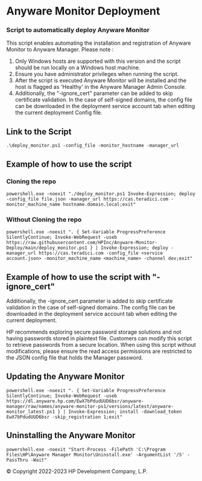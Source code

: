 # Anyware Monitor Deployment

### Script to automatically deploy Anyware Monitor

This script enables automating the installation and registration of Anyware Monitor to Anyware Manager. Please note :

1. Only Windows hosts are supported with this version and the script should be run locally on a Windows host machine.
2. Ensure you have administrator privileges when running the script.
3. After the script is executed Anyware Monitor will be installed and the host is flagged as 'Healthy' in the Anyware Manager Admin Console.
4. Additionally, the "-ignore_cert" parameter can be added to skip certificate validation. In the case of self-signed domains, the config file can be downloaded in the deployment service account tab when editing the current deployment Config file.

## Link to the Script

```
.\deploy_monitor.ps1 -config_file -monitor_hostname -manager_url
```

## Example of how to use the script
### Cloning the repo
```
powershell.exe -noexit "./deploy_monitor.ps1 Invoke-Expression; deploy -config_file file.json -manager_url https://cas.teradici.com -monitor_machine_name hostname.domain.local;exit"
```
### Without Cloning the repo
```
powershell.exe -noexit ". { Set-Variable ProgressPreference SilentlyContinue; Invoke-WebRequest -useb https://raw.githubusercontent.com/HPInc/Anyware-Monitor-Deploy/main/deploy_monitor.ps1 } | Invoke-Expression; deploy -manager_url https://cas.teradici.com -config_file <service account.json> -monitor_machine_name <machine_name> -channel dev;exit"
```
## Example of how to use the script with "-ignore_cert"

Additionally, the -ignore_cert parameter is added to skip certificate validation in the case of self-signed domains. The config file can be downloaded in the deployment service account tab when editing the current deployment.

HP recommends exploring secure password storage solutions and not having passwords stored in plaintext file. Customers can modify this script to retrieve passwords from a secure location. When using this script without modifications, please ensure the read access permissions are restricted to the JSON config file that holds the Manager password.

## Updating the Anyware Monitor
```
powershell.exe -noexit ". { Set-Variable ProgressPreference SilentlyContinue; Invoke-WebRequest -useb https://dl.anyware.hp.com/EwX7bPdudUUD6bsr/anyware-manager/raw/names/anyware-monitor-ps1/versions/latest/anyware-monitor_latest.ps1 } | Invoke-Expression; install -download_token EwX7bPdudUUD6bsr -skip_registration 1;exit"
```
## Uninstalling the Anyware Monitor
```
powershell.exe -noexit "Start-Process -FilePath 'C:\Program Files\HP\Anyware Manager Monitor\Uninstall.exe' -ArgumentList '/S' -PassThru -Wait"
```

© Copyright 2022-2023 HP Development Company, L.P.
